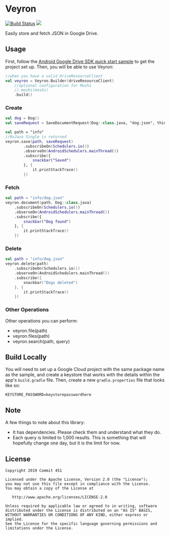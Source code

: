 # Veyron

[![Build Status](https://travis-ci.org/Commit451/Veyron.svg?branch=master)](https://travis-ci.org/Commit451/Veyron) [![](https://jitpack.io/v/Commit451/Veyron.svg)](https://jitpack.io/#Commit451/Veyron)

Easily store and fetch JSON in Google Drive.

## Usage
First, follow the [Android Google Drive SDK quick start sample](https://github.com/gsuitedevs/android-samples/tree/master/drive/quickstart) to get the project set up. Then, you will be able to use Veyron:
```kotlin
//when you have a valid DriveResourceClient
val veyron = Veyron.Builder(driveResourceClient)
    //optional configuration for Moshi
    //.moshi(moshi)
    .build()
```

### Create
```kotlin
val dog = Dog()
val saveRequest = SaveDocumentRequest(Dog::class.java, "dog.json", thing)

val path = "info"
//RxJava Single is returned
veyron.save(path, saveRequest)
        .subscribeOn(Schedulers.io())
        .observeOn(AndroidSchedulers.mainThread())
        .subscribe({
            snackbar("Saved")
        }, {
            it.printStackTrace()
        })
```

### Fetch
```kotlin
val path = "info/dog.json"
veyron.document(path, Dog::class.java)
    .subscribeOn(Schedulers.io())
    .observeOn(AndroidSchedulers.mainThread())
    .subscribe({
        snackbar("Dog found")
    }, {
        it.printStackTrace()
    })
```

### Delete
```kotlin
val path = "info/dog.json"
veyron.delete(path)
    .subscribeOn(Schedulers.io())
    .observeOn(AndroidSchedulers.mainThread())
    .subscribe({
        snackbar("Dogs deleted")
    }, {
        it.printStackTrace()
    })
```

### Other Operations
Other operations you can perform:
- veyron.file(path)
- veyron.files(path)
- veyron.search(path, query)

## Build Locally
You will need to set up a Google Cloud project with the same package name as the sample, and create a keystore that works with the details within the app's `build.gradle` file. Then, create a new `gradle.properties` file that looks like so:
```
KEYSTORE_PASSWORD=keystorepasswordhere
```

## Note
A few things to note about this library:
- It has dependencies. Please check them and understand what they do.
- Each query is limited to 1,000 results. This is something that will hopefully change one day, but it is the limit for now.

License
--------

    Copyright 2019 Commit 451

    Licensed under the Apache License, Version 2.0 (the "License");
    you may not use this file except in compliance with the License.
    You may obtain a copy of the License at

       http://www.apache.org/licenses/LICENSE-2.0

    Unless required by applicable law or agreed to in writing, software
    distributed under the License is distributed on an "AS IS" BASIS,
    WITHOUT WARRANTIES OR CONDITIONS OF ANY KIND, either express or implied.
    See the License for the specific language governing permissions and
    limitations under the License.
